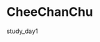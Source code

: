 # CheeChanChu
<!DOCTYPE html>
<html lang="en">
<head>
    <meta charset="UTF-8">
    <meta name="viewport" content="width=device-width, initial-scale=1.0">
    <title>Document</title>
</head>
<body>
    study_day1
    <!--
    梳理今天知识点：
        1：网页的组成：   ——————> 比喻成一个人
             结构、表现、行为  ——————> 需要大脑（服务器），名字（局域网名），结构（骨架，肌肉，口鼻眼手脚等），表现（穿的衣服，颜色，
                                       鞋子等），行为（这个人，展示跑，跳，投等一些列动作模式）

        2：计算机语言      
            结构（html）——————>     专门用来搭建结构
            表现（css）——————>      专门用来渲染网页的颜色，位置，图片等等
            行为（js）——————>       专门用来辅助html.css构建的动态内容修改，请求服务器等等。

        3:web标准：规范(一系列标准的集合)

            w3c 指定了  结构 和 表现得 标准
            ECMA   制定了 js  标准


        4：html    xhtml   HTML5      HTML的发展
            93年产生第一代html1.0，一直更新迭代之后到了99年html4.01版本后有所变动，00年出现了xhtml1.0，直到01年产生分歧xhtml2.0，
          04年推出html5草案，最终在08年将html4.01版本和xhtml2.0合并，成为html5

        5：vscode使用
            补充一点（文件命名规范，一定要用小写英文，数字，下划线的组合，其中不能包括特殊符号，汉字，空格等，必须要用英文字母来开头。）
            创建项目，index.html
            images文件（放图片的，缩写img）
            css文件
            js文件
            
-->

</body>
</html>
